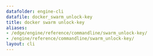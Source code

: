 ```yaml
---
datafolder: engine-cli
datafile: docker_swarm_unlock-key
title: docker swarm unlock-key
aliases:
- /edge/engine/reference/commandline/swarm_unlock-key/
- /engine/reference/commandline/swarm_unlock-key/
layout: cli
---
```


<!--
This page is automatically generated from Docker's source code. If you want to
suggest a change to the text that appears here, open a ticket or pull request
in the source repository on GitHub:

https://github.com/docker/cli
-->
